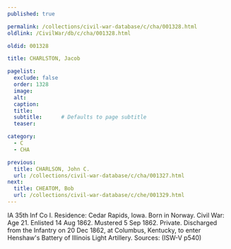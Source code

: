 ```yaml
---
published: true

permalink: /collections/civil-war-database/c/cha/001328.html
oldlink: /CivilWar/db/c/cha/001328.html

oldid: 001328

title: CHARLSTON, Jacob

pagelist:
  exclude: false
  order: 1328
  image: 
  alt:
  caption:
  title:
  subtitle:      # Defaults to page subtitle
  teaser:

category: 
  - C 
  - CHA

previous:
  title: CHARLSON, John C.
  url: /collections/civil-war-database/c/cha/001327.html  
next:
  title: CHEATOM, Bob
  url: /collections/civil-war-database/c/che/001329.html   
---
```

IA 35th Inf Co I. Residence: Cedar Rapids, Iowa. Born in Norway. Civil War: Age 21. Enlisted 14 Aug 1862. Mustered 5 Sep 1862. Private. Discharged from the Infantry on 20 Dec 1862, at Columbus, Kentucky, to enter Henshaw&#39;s Battery of Illinois Light Artillery. Sources: (ISW-V p540)